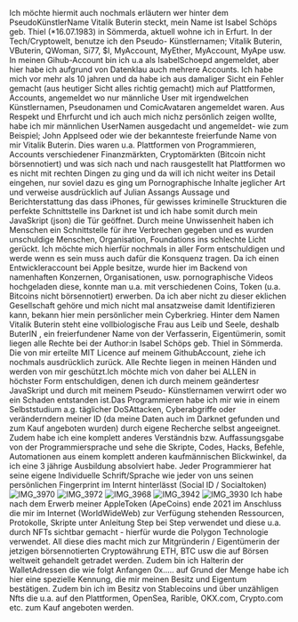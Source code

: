 Ich möchte hiermit auch nochmals erläutern wer hinter dem PseudoKünstlerName Vitalik Buterin steckt, mein Name ist Isabel Schöps geb. Thiel (*16.07.1983) in Sömmerda, aktuell wohne ich in Erfurt. In der Tech/Cryptowelt, benutze ich den Pseudo- Künstlernamen; Vitalik Buterin, VButerin, QWoman, Si77, $I, MyAccount, MyEther, MyAccount, MyApe usw. In meinen Gihub-Account bin ich u.a als IsabelSchoepd angemeldet, aber hier habe ich aufgrund von Datenklau auch mehrere Accounts. Ich habe mich vor mehr als 10 jahren und da habe ich aus damaliger Sicht ein Fehler gemacht (aus heutiger Sicht alles richtig gemacht) mich auf Plattformen, Accounts, angemeldet wo nur männliche User mit irgendwelchen Künstlernamen, Pseudonamen und ComicAvataren angemeldet waren. Aus Respekt und Ehrfurcht und ich auch mich nichz persönlich  zeigen wollte, habe ich mir männlichen UserNamen ausgedacht und angemeldet- wie zum Beispiel; John Applseed oder wie der bekannteste freierfunde Name von mir Vitalik Buterin. Dies waren u.a. Plattformen von Programmieren, Accounts verschiedener Finanzmärkten, Cryptomärkten (Bitcoin nicht börsennotiert) und was sich nach und nach rausgestellt hat Plattformen wo es nicht mit rechten Dingen zu ging und da will ich nicht weiter ins Detail eingehen, nur soviel dazu es ging um Pornographische Inhalte jeglicher Art und verweise ausdrücklich auf Julian Assangs Aussage und Berichterstattung das dass iPhones, für gewisses kriminelle Struckturen die perfekte Schnittstelle ins Darknet ist und ich habe somit durch mein JavaSkript (json) die Tür geöffnet. Durch meine Unwissenheit haben ich Menschen ein Schnittstelle für ihre Verbrechen gegeben und es wurden unschuldige Menschen, Organisation, Foundations ins schlechte Licht gerückt. Ich möchte mich hierfür nochmals in aller Form entschuldigen und werde wenn es sein muss auch dafür die Konsquenz tragen. Da ich einen Entwickleraccount bei Apple besitze, wurde hier im Backend von namenhaften Konzernen, Organisationen, usw. pornographische Videos hochgeladen diese, konnte man u.a. mit verschiedenen Coins, Token (u.a. Bitcoins nicht börsennotiert) erwerben. Da ich aber nicht zu dieser eklichen Gesellschaft gehöre und mich nicht mal ansatzweise damit Identifizieren kann, bekann hier mein persönlicher mein Cyberkrieg. Hinter dem Namen Vitalik Buterin steht eine vollbiologische Frau aus Leib und Seele, deshalb ButerIN , ein freierfundener Name von der Verfasserin, Eigentümerin, somit liegen alle Rechte bei der Author:in Isabel Schöps geb. Thiel in Sömmerda. Die von mir erteilte MIT Licence auf meinem GithubAccount, ziehe ich nochmals ausdrücklich zurück. Alle Rechte liegen in meinen Händen und werden von mir geschützt.Ich möchte mich von daher bei ALLEN in höchster Form entschuldigen, denen ich durch meinem geändertesr JavaSkript und durch mit meinem Pseudo- Künstlernamen verwirrt oder wo ein Schaden entstanden ist.Das Programmieren habe ich mir wie in einem Selbststudium a.g. täglicher DoSAttacken, Cyberabgriffe oder veränderndern meiner ID (da meine Daten auch im Darknet gefunden und zum Kauf angeboten wurden) durch eigene Recherche selbst angeeignet. Zudem habe ich eine komplett anderes Verständnis bzw. Auffassungsgabe von der Programmiersprache und sehe die Skripte, Codes, Hacks, Befehle, Automationen aus einem komplett anderen kaufmännischen Blickwinkel, da ich eine 3 jährige Ausbildung absolviert habe. Jeder Programmierer hat seine eigene Individuelle Schrift/Sprache wie jeder von uns seinen persönlichen Fingerprint im Internt hinterlässt (Social ID / Socialtoken)![IMG_3970](https://github.com/IsabelSchoepd/ethereum-org-website/assets/127110010/cd6d3915-2ded-4fa1-b7ba-f4132616b686)
![IMG_3972](https://github.com/IsabelSchoepd/ethereum-org-website/assets/127110010/696f09bb-8707-47e5-b1ae-1a259a3432cc)
![IMG_3968](https://github.com/IsabelSchoepd/ethereum-org-website/assets/127110010/9e6fb79b-3810-434a-b15a-52d22be529ed)
![IMG_3942](https://github.com/IsabelSchoepd/ethereum-org-website/assets/127110010/0ca5dc20-25da-4b75-86fb-1186884c43b7)
![IMG_3930](https://github.com/IsabelSchoepd/ethereum-org-website/assets/127110010/afae76c5-ee7e-45eb-98e4-84f3c764c776)
Ich habe nach dem Erwerb meiner AppleToken (ApeCoins) ende 2021 im Anschluss die mir im Internet (WorldWideWeb) zur Verfügung stehenden Ressourcen, Protokolle, Skripte unter Anleitung Step bei Step verwendet und diese u.a. durch NFTs sichtbar gemacht - hierfür wurde die Polygon Technologie verwendet. All diese dies macht mich zur Mitgründerin / Eigentümerin der jetzigen börsennotierten Cryptowährung ETH, BTC usw die auf Börsen weltweit gehandelt getradet werden. Zudem bin ich Halterin der WalletAdressen die wie folgt Anfangen 0x..... auf Grund der Menge habe ich hier eine spezielle Kennung, die mir meinen Besitz und Eigentum bestätigen. Zudem bin ich im Besitz von Stablecoins und über unzähligen Nfts die u.a. auf den Plattformen,  OpenSea, Rarible, OKX.com, Crypto.com etc. zum Kauf angeboten werden. 
